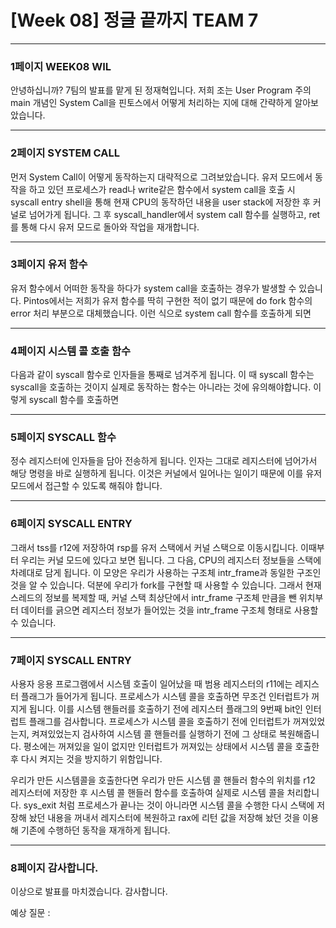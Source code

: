 # [Week 08] 정글 끝까지 TEAM 7


**********

### 1페이지 WEEK08 WIL

안녕하십니까? 7팀의 발표를 맡게 된 정재혁입니다.
저희 조는 User Program 주의 main 개념인 System Call을 핀토스에서 어떻게 처리하는 지에 대해 간략하게 알아보았습니다.

***********

### 2페이지 SYSTEM CALL

먼저 System Call이 어떻게 동작하는지 대략적으로 그려보았습니다. 유저 모드에서 동작을 하고 있던 프로세스가 read나 write같은 함수에서 system call을 호출 시 syscall entry shell을 통해 현재 CPU의 동작하던 내용을 user stack에 저장한 후 커널로 넘어가게 됩니다. 그 후 syscall_handler에서 system call 함수를 실행하고, ret를 통해 다시 유저 모드로 돌아와 작업을 재개합니다.

***********

### 3페이지 유저 함수

유저 함수에서 어떠한 동작을 하다가 system call을 호출하는 경우가 발생할 수 있습니다. Pintos에서는 저희가 유저 함수를 딱히 구현한 적이 없기 때문에 do fork 함수의 error 처리 부분으로 대체했습니다. 이런 식으로 system call 함수를 호출하게 되면

***********

### 4페이지 시스템 콜 호출 함수

다음과 같이 syscall 함수로 인자들을 통째로 넘겨주게 됩니다. 이 때 syscall 함수는 syscall을 호출하는 것이지 실제로 동작하는 함수는 아니라는 것에 유의해야합니다. 이렇게 syscall 함수를 호출하면

************

### 5페이지 SYSCALL 함수

정수 레지스터에 인자들을 담아 전송하게 됩니다. 인자는 그대로 레지스터에 넘어가서 해당 명령을 바로 실행하게 됩니다. 이것은 커널에서 일어나는 일이기 때문에 이를 유저 모드에서 접근할 수 있도록 해줘야 합니다. 

************

### 6페이지 SYSCALL ENTRY

그래서 tss를 r12에 저장하여 rsp를 유저 스택에서 커널 스택으로 이동시킵니다. 이때부터 우리는 커널 모드에 있다고 보면 됩니다. 그 다음, CPU의 레지스터 정보들을 스택에 차례대로 담게 됩니다. 이 모양은 우리가 사용하는 구조체 intr_frame과 동일한 구조인 것을 알 수 있습니다. 덕분에 우리가 fork를 구현할 때 사용할 수 있습니다. 그래서 현재 스레드의 정보를 복제할 때, 커널 스택 최상단에서 intr_frame 구조체 만큼을 뺀 위치부터 데이터를 긁으면 레지스터 정보가 들어있는 것을 intr_frame 구조체 형태로 사용할 수 있습니다.

************

### 7페이지 SYSCALL ENTRY

사용자 응용 프로그램에서 시스템 호출이 일어났을 때 범용 레지스터의 r11에는 레지스터 플래그가 들어가게 됩니다. 프로세스가 시스템 콜을 호출하면 무조건 인터럽트가 꺼지게 됩니다. 이를 시스템 핸들러를 호출하기 전에 레지스터 플래그의 9번째 bit인 인터럽트 플래그를 검사합니다. 프로세스가 시스템 콜을 호출하기 전에 인터럽트가 꺼져있었는지, 켜져있었는지 검사하여 시스템 콜 핸들러를 실행하기 전에 그 상태로 복원해줍니다. 평소에는 꺼져있을 일이 없지만 인터럽트가 꺼져있는 상태에서 시스템 콜을 호출한 후 다시 켜지는 것을 방지하기 위함입니다.

우리가 만든 시스템콜을 호출한다면 우리가 만든 시스템 콜 핸들러 함수의 위치를 r12 레지스터에 저장한 후 시스템 콜 핸들러 함수를 호출하여 실제로 시스템 콜을 처리합니다. sys_exit 처럼 프로세스가 끝나는 것이 아니라면 시스템 콜을 수행한 다시 스택에 저장해 놨던 내용을 꺼내서 레지스터에 복원하고 rax에 리턴 값을 저장해 놨던 것을 이용해 기존에 수행하던 동작을 재개하게 됩니다.

************

### 8페이지 감사합니다.

이상으로 발표를 마치겠습니다. 감사합니다.

예상 질문 :
